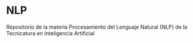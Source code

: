 # NLP

Repositorio de la materia Procesamiento del Lenguaje Natural (NLP) de la Tecnicatura en Inteligencia Artificial 
